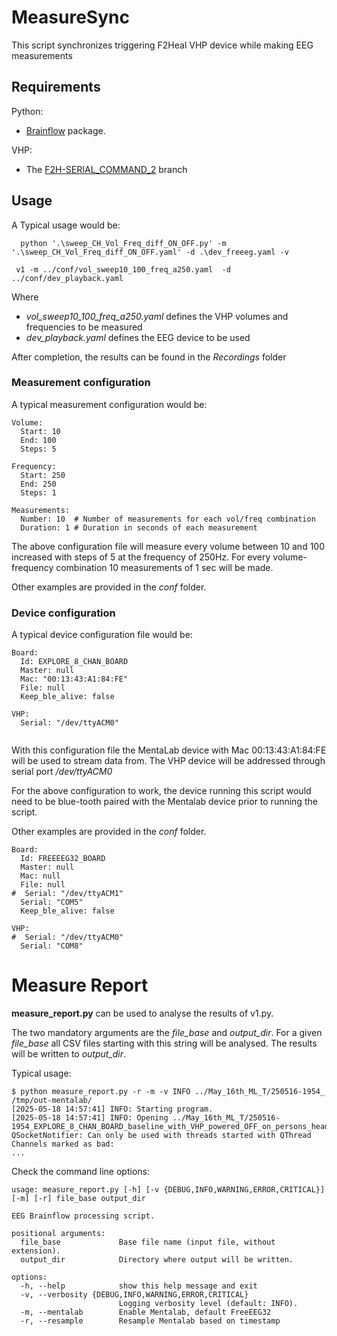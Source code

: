 # MeasureSync

This script synchronizes triggering F2Heal VHP device while making EEG measurements

## Requirements

Python:

- [Brainflow](https://brainflow.readthedocs.io/en/stable/BuildBrainFlow.html#python) package.

VHP:

- The [F2H-SERIAL_COMMAND_2](https://github.com/F2HEAL/VHP-Vibro-Glove2/tree/F2H-SERIAL_COMAND_2) branch

## Usage

A Typical usage would be:

      python '.\sweep_CH_Vol_Freq_diff_ON_OFF.py' -m '.\sweep_CH_Vol_Freq_diff_ON_OFF.yaml' -d .\dev_freeeg.yaml -v

     v1 -m ../conf/vol_sweep10_100_freq_a250.yaml  -d ../conf/dev_playback.yaml

Where
- *vol_sweep10_100_freq_a250.yaml* defines the VHP volumes and frequencies to be measured
- *dev_playback.yaml* defines the EEG device to be used

After completion, the results can be found in the *Recordings* folder

### Measurement configuration

A typical measurement configuration would be:
```
Volume:
  Start: 10
  End: 100
  Steps: 5

Frequency:
  Start: 250
  End: 250
  Steps: 1

Measurements:
  Number: 10  # Number of measurements for each vol/freq combination
  Duration: 1 # Duration in seconds of each measurement
```

The above configuration file will measure every volume between 10 and 100 increased with steps of 5 at the frequency of 250Hz. For every volume-frequency combination 10 measurements of 1 sec will be made.

Other examples are provided in the *conf* folder.

### Device configuration

A typical device configuration file would be:
```
Board:
  Id: EXPLORE_8_CHAN_BOARD
  Master: null
  Mac: "00:13:43:A1:84:FE"
  File: null
  Keep_ble_alive: false

VHP:
  Serial: "/dev/ttyACM0"
  
```

With this configuration file the MentaLab device with Mac 00:13:43:A1:84:FE will be used to stream data from. The VHP device will be addressed through serial port */dev/ttyACM0*

For the above configuration to work, the device running this script would need to be blue-tooth paired with the Mentalab device prior to running the script.

Other examples are provided in the *conf* folder.

```
Board:
  Id: FREEEEG32_BOARD
  Master: null
  Mac: null
  File: null
#  Serial: "/dev/ttyACM1"
  Serial: "COM5"
  Keep_ble_alive: false

VHP:
#  Serial: "/dev/ttyACM0"
  Serial: "COM8"

```

# Measure Report

**measure_report.py** can be used to analyse the results of v1.py. 

The two mandatory arguments are the *file_base* and *output_dir*. For a given *file_base* all CSV files starting with this string will be analysed. The results will be written to *output_dir*.

Typical usage:

``` 
$ python measure_report.py -r -m -v INFO ../May_16th_ML_T/250516-1954_ /tmp/out-mentalab/
[2025-05-18 14:57:41] INFO: Starting program.
[2025-05-18 14:57:41] INFO: Opening ../May_16th_ML_T/250516-1954_EXPLORE_8_CHAN_BOARD_baseline_with_VHP_powered_OFF_on_persons_head_YES_NO.csv
QSocketNotifier: Can only be used with threads started with QThread
Channels marked as bad:
...
```

Check the command line options:

```
usage: measure_report.py [-h] [-v {DEBUG,INFO,WARNING,ERROR,CRITICAL}] [-m] [-r] file_base output_dir

EEG Brainflow processing script.

positional arguments:
  file_base             Base file name (input file, without extension).
  output_dir            Directory where output will be written.

options:
  -h, --help            show this help message and exit
  -v, --verbosity {DEBUG,INFO,WARNING,ERROR,CRITICAL}
                        Logging verbosity level (default: INFO).
  -m, --mentalab        Enable Mentalab, default FreeEEG32
  -r, --resample        Resample Mentalab based on timestamp

```

